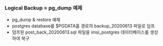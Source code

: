 ### Logical Backup = pg_dump 예제
- pg_dump & restore 예제
- postgres database를 $PGDATA홈 경로의 backup_20200613 파일로 덤프
- 덤프된 post_back_20200613.sql 파일을 imsi_postgres 데이터베이스를 생성하여 복구